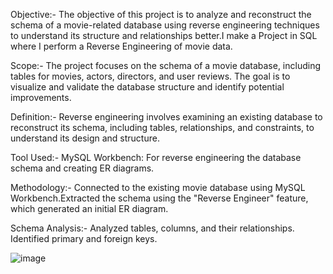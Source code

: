 Objective:-
The objective of this project is to analyze and reconstruct the schema of a movie-related database using reverse engineering techniques to understand its structure and relationships better.I make a Project in SQL where I perform a Reverse Engineering of movie data. 

Scope:-
The project focuses on the schema of a movie database, including tables for movies, actors, directors, and user reviews. The goal is to visualize and validate the database structure and identify potential improvements.

Definition:-
Reverse engineering involves examining an existing database to reconstruct its schema, including tables, relationships, and constraints, to understand its design and structure.

Tool Used:-
MySQL Workbench: For reverse engineering the database schema and creating ER diagrams.

Methodology:-
Connected to the existing movie database using MySQL Workbench.Extracted the schema using the "Reverse Engineer" feature, which generated an initial ER diagram.

Schema Analysis:-
Analyzed tables, columns, and their relationships. Identified primary and foreign keys.


![image](https://github.com/user-attachments/assets/5aa0bf05-8983-4120-9e2a-fe3d52223068)

